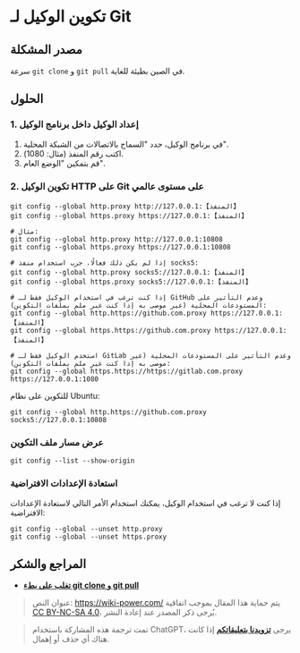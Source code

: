 # تكوين الوكيل لـ Git

## مصدر المشكلة

سرعة `git clone` و `git pull` في الصين بطيئة للغاية.

## الحلول

### 1. إعداد الوكيل داخل برنامج الوكيل

1. في برنامج الوكيل، حدد "السماح بالاتصالات من الشبكة المحلية".
2. اكتب رقم المنفذ (مثال: 1080).
3. قم بتمكين "الوضع العام".

### 2. تكوين الوكيل HTTP على Git على مستوى عالمي

```shell
git config --global http.proxy http://127.0.0.1:【المنفذ】
git config --global https.proxy https://127.0.0.1:【المنفذ】

# مثال:
git config --global http.proxy http://127.0.0.1:10808
git config --global https.proxy https://127.0.0.1:10808

# إذا لم يكن ذلك فعالًا، جرب استخدام منفذ socks5:
git config --global http.proxy socks5://127.0.0.1:【المنفذ】
git config --global https.proxy socks5://127.0.0.1:【المنفذ】

# إذا كنت ترغب في استخدام الوكيل فقط لـ GitHub وعدم التأثير على المستودعات المحلية (غير موصى به إذا كنت غير ملم بملفات التكوين):
git config --global http.https://github.com.proxy https://127.0.0.1:【المنفذ】
git config --global https.https://github.com.proxy https://127.0.0.1:【المنفذ】

# استخدم الوكيل فقط لـ GitLab وعدم التأثير على المستودعات المحلية (غير موصى به إذا كنت غير ملم بملفات التكوين):
git config --global https.https://https://gitlab.com.proxy https://127.0.0.1:1080
```

للتكوين على نظام Ubuntu:

```shell
git config --global http.https://github.com.proxy socks5://127.0.0.1:10808
```

### عرض مسار ملف التكوين

```
git config --list --show-origin
```

### استعادة الإعدادات الافتراضية

إذا كنت لا ترغب في استخدام الوكيل، يمكنك استخدام الأمر التالي لاستعادة الإعدادات الافتراضية:

```shell
git config --global --unset http.proxy
git config --global --unset https.proxy
```

## المراجع والشكر

- [**تغلب على بطء git clone و git pull**](https://c.lanmit.com/czxt/Linux/16965.html)

> عنوان النص: <https://wiki-power.com/>
> يتم حماية هذا المقال بموجب اتفاقية [CC BY-NC-SA 4.0](https://creativecommons.org/licenses/by/4.0/deed.zh)، يُرجى ذكر المصدر عند إعادة النشر.

> تمت ترجمة هذه المشاركة باستخدام ChatGPT، يرجى [**تزويدنا بتعليقاتكم**](https://github.com/linyuxuanlin/Wiki_MkDocs/issues/new) إذا كانت هناك أي حذف أو إهمال.